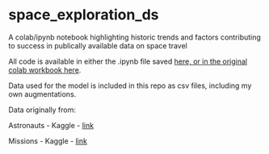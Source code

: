 # space_exploration_ds
A colab/ipynb notebook highlighting historic trends and factors contributing to success in publically available data on space travel

All code is available in either the .ipynb file saved <a href="https://github.com/dwoolc/space_exploration_ds/blob/main/space_exploration_workbook.ipynb">here, or in the original colab workbook <a href="https://colab.research.google.com/drive/1pcCUpswGyZ-605SU-sWw1zhcpSymbOSl?usp=sharing">here</a>. 
  
Data used for the model is included in this repo as csv files, including my own augmentations. 

Data originally from:

Astronauts - Kaggle - <a href="https://www.kaggle.com/jessemostipak/astronaut-database">link</a>

Missions - Kaggle - <a href="https://www.kaggle.com/agirlcoding/all-space-missions-from-1957">link</a>
